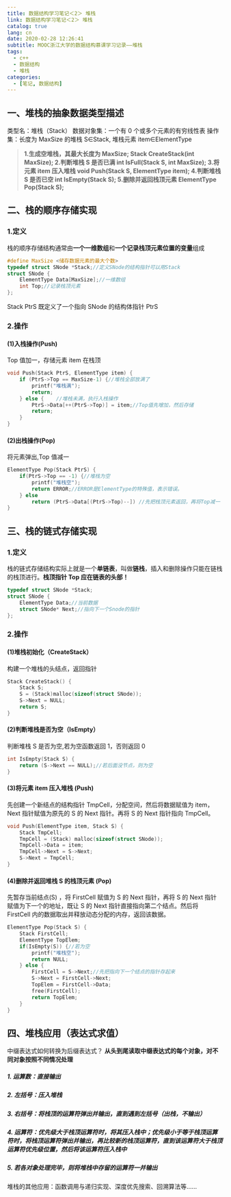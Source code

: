 ```yaml
---
title: 数据结构学习笔记＜2＞ 堆栈
link: 数据结构学习笔记＜2＞ 堆栈
catalog: true
lang: cn
date: 2020-02-28 12:26:41
subtitle: MOOC浙江大学的数据结构慕课学习记录——堆栈
tags:
  - c++
  - 数据结构
  - 堆栈
categories:
  - [笔记, 数据结构]
---
```


## 一、堆栈的抽象数据类型描述

类型名：堆栈（Stack）
数据对象集：一个有 0 个或多个元素的有穷线性表
操作集：长度为 MaxSize 的堆栈 S∈Stack, 堆栈元素 item∈ElementType

> **1.生成空堆栈，其最大长度为 MaxSize;
> Stack CreateStack(int MaxSize); 2.判断堆栈 S 是否已满
> int IsFull(Stack S, int MaxSize); 3.将元素 item 压入堆栈
> void Push(Stack S, ElementType item); 4.判断堆栈 S 是否已空
> int IsEmpty(Stack S); 5.删除并返回栈顶元素
> ElementType Pop(Stack S);**

## 二、栈的顺序存储实现

### 1.定义

栈的顺序存储结构通常由**一个一维数组**和**一个记录栈顶元素位置的变量**组成

```cpp
#define MaxSize <储存数据元素的最大个数>
typedef struct SNode *Stack;//定义SNode的结构指针可以用Stack
struct SNode {
    ElementType Data[MaxSize];//一维数组
    int Top;//记录栈顶元素
};
```

Stack PtrS 既定义了一个指向 SNode 的结构体指针 PtrS

### 2.操作

#### (1)入栈操作(Push)

Top 值加一，存储元素 item 在栈顶

```cpp
void Push(Stack PtrS, ElementType item) {
    if (PtrS->Top == MaxSize-1) {//堆栈全部放满了
        printf("堆栈满");
        return;
    } else {    //堆栈未满，执行入栈操作
        PtrS->Data[++(PtrS->Top)] = item;//Top值先增加，然后存储
        return;
    }
}
```

#### (2)出栈操作(Pop)

将元素弹出,Top 值减一

```cpp
ElementType Pop(Stack PtrS) {
    if(PtrS->Top == -1) {//堆栈为空
        printf("堆栈空");
        return ERROR;//ERROR是ElementType的特殊值，表示错误。
    } else
        return (PtrS->Data[(PtrS->Top)--]) //先把栈顶元素返回，再将Top减一
}
```

## 三、栈的链式存储实现

### 1.定义

栈的链式存储结构实际上就是一个**单链表**，叫做**链栈**，插入和删除操作只能在链栈的栈顶进行。**栈顶指针 Top 应在链表的头部！**

```cpp
typedef struct SNode *Stack;
struct SNode {
    ElementType Data;//当前数据
    struct SNode* Next;//指向下一个Snode的指针
};
```

### 2.操作

#### (1)堆栈初始化（CreateStack）

构建一个堆栈的头结点，返回指针

```cpp
Stack CreateStack() {
    Stack S;
    S = (Stack)malloc(sizeof(struct SNode));
    S->Next = NULL;
    return S;
}
```

#### (2)判断堆栈是否为空（IsEmpty）

判断堆栈 S 是否为空,若为空函数返回 1，否则返回 0

```cpp
int IsEmpty(Stack S) {
    return (S->Next == NULL);//若后面没节点，则为空
}
```

#### (3)将元素 item 压入堆栈 (Push)

先创建一个新结点的结构指针 TmpCell，分配空间，然后将数据赋值为 item，Next 指针赋值为原先的 S 的 Next 指针。再将 S 的 Next 指针指向 TmpCell。

```cpp
void Push(ElementType item, Stack S) {
    Stack TmpCell;
    TmpCell = (Stack) malloc(sizeof(struct SNode));
    TmpCell->Data = item;
    TmpCell->Next = S->Next;
    S->Next = TmpCell;
}
```

#### (4)删除并返回堆栈 S 的栈顶元素 (Pop)

先暂存当前结点(S) ，将 FirstCell 赋值为 S 的 Next 指针，再将 S 的 Next 指针赋值为下一个的地址，既让 S 的 Next 指针直接指向第二个结点。然后将 FirstCell 内的数据取出并释放动态分配的内存，返回该数据。

```cpp
ElementType Pop(Stack S) {
    Stack FirstCell;
    ElementType TopElem;
    if(IsEmpty(S)) {//若为空
        printf("堆栈空");
        return NULL;
    } else {
        FirstCell = S->Next;//先把指向下一个结点的指针存起来
        S->Next = FirstCell->Next;
        TopElem = FirstCell->Data;
        free(FirstCell);
        return TopElem;
    }
}
```

## 四、堆栈应用（表达式求值）

中缀表达式如何转换为后缀表达式？
**从头到尾读取中缀表达式的每个对象，对不同对象按照不同情况处理**

##### 1. 运算数：直接输出

##### 2. 左括号：压入堆栈

##### 3. 右括号：将栈顶的运算符弹出并输出，直到遇到左括号（出栈，不输出）

##### 4. 运算符：优先级大于栈顶运算符时，将其压入栈中；优先级小于等于栈顶运算符时，将栈顶运算符弹出并输出，再比较新的栈顶运算符，直到该运算符大于栈顶运算符优先级位置，然后将该运算符压入栈中

##### 5. 若各对象处理完毕，则将堆栈中存留的运算符一并输出

堆栈的其他应用：函数调用与递归实现、深度优先搜索、回溯算法等……
